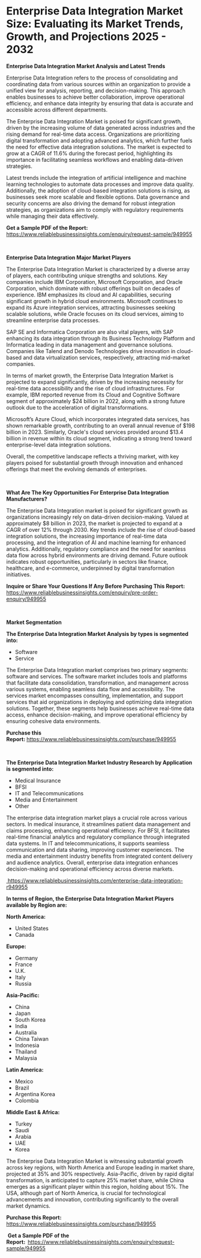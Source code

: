 <p><h1>Enterprise Data Integration Market Size: Evaluating its Market Trends, Growth, and Projections 2025 - 2032</h1></p><p><strong>Enterprise Data Integration Market Analysis and Latest Trends</strong></p>
<p><p>Enterprise Data Integration refers to the process of consolidating and coordinating data from various sources within an organization to provide a unified view for analysis, reporting, and decision-making. This approach enables businesses to achieve better collaboration, improve operational efficiency, and enhance data integrity by ensuring that data is accurate and accessible across different departments.</p><p>The Enterprise Data Integration Market is poised for significant growth, driven by the increasing volume of data generated across industries and the rising demand for real-time data access. Organizations are prioritizing digital transformation and adopting advanced analytics, which further fuels the need for effective data integration solutions. The market is expected to grow at a CAGR of 11.6% during the forecast period, highlighting its importance in facilitating seamless workflows and enabling data-driven strategies.</p><p>Latest trends include the integration of artificial intelligence and machine learning technologies to automate data processes and improve data quality. Additionally, the adoption of cloud-based integration solutions is rising, as businesses seek more scalable and flexible options. Data governance and security concerns are also driving the demand for robust integration strategies, as organizations aim to comply with regulatory requirements while managing their data effectively.</p></p>
<p><strong>Get a Sample PDF of the Report:&nbsp;</strong> <a href="https://www.reliablebusinessinsights.com/enquiry/request-sample/949955?utm_campaign=2295&utm_medium=2&utm_source=Github&utm_content=ia&utm_term=16042025&utm_id=enterprise-data-integration">https://www.reliablebusinessinsights.com/enquiry/request-sample/949955</a></p>
<p>&nbsp;</p>
<p><strong>Enterprise Data Integration Major Market Players</strong></p>
<p><p>The Enterprise Data Integration Market is characterized by a diverse array of players, each contributing unique strengths and solutions. Key companies include IBM Corporation, Microsoft Corporation, and Oracle Corporation, which dominate with robust offerings built on decades of experience. IBM emphasizes its cloud and AI capabilities, securing significant growth in hybrid cloud environments. Microsoft continues to expand its Azure integration services, attracting businesses seeking scalable solutions, while Oracle focuses on its cloud services, aiming to streamline enterprise data processes.</p><p>SAP SE and Informatica Corporation are also vital players, with SAP enhancing its data integration through its Business Technology Platform and Informatica leading in data management and governance solutions. Companies like Talend and Denodo Technologies drive innovation in cloud-based and data virtualization services, respectively, attracting mid-market companies.</p><p>In terms of market growth, the Enterprise Data Integration Market is projected to expand significantly, driven by the increasing necessity for real-time data accessibility and the rise of cloud infrastructures. For example, IBM reported revenue from its Cloud and Cognitive Software segment of approximately $24 billion in 2022, along with a strong future outlook due to the acceleration of digital transformations.</p><p>Microsoft’s Azure Cloud, which incorporates integrated data services, has shown remarkable growth, contributing to an overall annual revenue of $198 billion in 2023. Similarly, Oracle's cloud services provided around $13.4 billion in revenue within its cloud segment, indicating a strong trend toward enterprise-level data integration solutions. </p><p>Overall, the competitive landscape reflects a thriving market, with key players poised for substantial growth through innovation and enhanced offerings that meet the evolving demands of enterprises.</p></p>
<p>&nbsp;</p>
<p><strong>What Are The Key Opportunities For Enterprise Data Integration Manufacturers?</strong></p>
<p><p>The Enterprise Data Integration market is poised for significant growth as organizations increasingly rely on data-driven decision-making. Valued at approximately $8 billion in 2023, the market is projected to expand at a CAGR of over 12% through 2030. Key trends include the rise of cloud-based integration solutions, the increasing importance of real-time data processing, and the integration of AI and machine learning for enhanced analytics. Additionally, regulatory compliance and the need for seamless data flow across hybrid environments are driving demand. Future outlook indicates robust opportunities, particularly in sectors like finance, healthcare, and e-commerce, underpinned by digital transformation initiatives.</p></p>
<p><strong>Inquire or Share Your Questions If Any Before Purchasing This Report:</strong> <a href="https://www.reliablebusinessinsights.com/enquiry/pre-order-enquiry/949955?utm_campaign=2295&utm_medium=2&utm_source=Github&utm_content=ia&utm_term=16042025&utm_id=enterprise-data-integration">https://www.reliablebusinessinsights.com/enquiry/pre-order-enquiry/949955</a></p>
<p>&nbsp;</p>
<p><strong>Market Segmentation</strong></p>
<p><strong>The Enterprise Data Integration Market Analysis by types is segmented into:</strong></p>
<p><ul><li>Software</li><li>Service</li></ul></p>
<p><p>The Enterprise Data Integration market comprises two primary segments: software and services. The software market includes tools and platforms that facilitate data consolidation, transformation, and management across various systems, enabling seamless data flow and accessibility. The services market encompasses consulting, implementation, and support services that aid organizations in deploying and optimizing data integration solutions. Together, these segments help businesses achieve real-time data access, enhance decision-making, and improve operational efficiency by ensuring cohesive data environments.</p></p>
<p><strong>Purchase this Report:&nbsp;</strong><a href="https://www.reliablebusinessinsights.com/purchase/949955?utm_campaign=2295&utm_medium=2&utm_source=Github&utm_content=ia&utm_term=16042025&utm_id=enterprise-data-integration">https://www.reliablebusinessinsights.com/purchase/949955</a></p>
<p>&nbsp;</p>
<p><strong>The Enterprise Data Integration Market Industry Research by Application is segmented into:</strong></p>
<p><ul><li>Medical Insurance</li><li>BFSI</li><li>IT and Telecommunications</li><li>Media and Entertainment</li><li>Other</li></ul></p>
<p><p>The enterprise data integration market plays a crucial role across various sectors. In medical insurance, it streamlines patient data management and claims processing, enhancing operational efficiency. For BFSI, it facilitates real-time financial analytics and regulatory compliance through integrated data systems. In IT and telecommunications, it supports seamless communication and data sharing, improving customer experiences. The media and entertainment industry benefits from integrated content delivery and audience analytics. Overall, enterprise data integration enhances decision-making and operational efficiency across diverse markets.</p></p>
<p><a href="https://www.reliablebusinessinsights.com/enterprise-data-integration-r949955?utm_campaign=2295&utm_medium=2&utm_source=Github&utm_content=ia&utm_term=16042025&utm_id=enterprise-data-integration">&nbsp;https://www.reliablebusinessinsights.com/enterprise-data-integration-r949955</a></p>
<p><strong>In terms of Region, the Enterprise Data Integration Market Players available by Region are:</strong></p>
<p>
    <p> <strong> North America: </strong>
        <ul>
            <li>United States</li>
            <li>Canada</li>
        </ul>
        </p> 
    <p> <strong> Europe: </strong>
        <ul>
            <li>Germany</li>
            <li>France</li>
            <li>U.K.</li>
            <li>Italy</li>
            <li>Russia</li>
        </ul>
        </p> 
    <p> <strong> Asia-Pacific: </strong>
        <ul>
            <li>China</li>
            <li>Japan</li>
            <li>South Korea</li>
            <li>India</li>
            <li>Australia</li>
            <li>China Taiwan</li>
            <li>Indonesia</li>
            <li>Thailand</li>
            <li>Malaysia</li>
        </ul>
        </p> 
    <p> <strong> Latin America: </strong>
        <ul>
            <li>Mexico</li>
            <li>Brazil</li>
            <li>Argentina Korea</li>
            <li>Colombia</li>
        </ul>
        </p> 
    <p> <strong> Middle East & Africa: </strong>
        <ul>
            <li>Turkey</li>
            <li>Saudi</li>
            <li>Arabia</li>
            <li>UAE</li>
            <li>Korea</li>
        </ul>
    </p>
    </p>
<p><p>The Enterprise Data Integration Market is witnessing substantial growth across key regions, with North America and Europe leading in market share, projected at 35% and 30% respectively. Asia-Pacific, driven by rapid digital transformation, is anticipated to capture 25% market share, while China emerges as a significant player within this region, holding about 15%. The USA, although part of North America, is crucial for technological advancements and innovation, contributing significantly to the overall market dynamics.</p></p>
<p><strong>Purchase this Report: </strong><a href="https://www.reliablebusinessinsights.com/purchase/949955?utm_campaign=2295&utm_medium=2&utm_source=Github&utm_content=ia&utm_term=16042025&utm_id=enterprise-data-integration">https://www.reliablebusinessinsights.com/purchase/949955</a></p>
<p>&nbsp;<strong>Get a Sample PDF of the Report:&nbsp;&nbsp;</strong><a href="https://www.reliablebusinessinsights.com/enquiry/request-sample/949955?utm_campaign=2295&utm_medium=2&utm_source=Github&utm_content=ia&utm_term=16042025&utm_id=enterprise-data-integration">https://www.reliablebusinessinsights.com/enquiry/request-sample/949955</a></p>
<p><strong></strong></p>
<p><p></p><p></p><p></p></p>